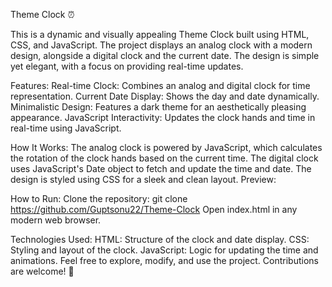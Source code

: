 Theme Clock ⏰

This is a dynamic and visually appealing Theme Clock built using HTML, CSS, and JavaScript. The project displays an analog clock with a modern design, alongside a digital clock and the current date. The design is simple yet elegant, with a focus on providing real-time updates.

Features:
Real-time Clock: Combines an analog and digital clock for time representation.
Current Date Display: Shows the day and date dynamically.
Minimalistic Design: Features a dark theme for an aesthetically pleasing appearance.
JavaScript Interactivity: Updates the clock hands and time in real-time using JavaScript.

How It Works:
The analog clock is powered by JavaScript, which calculates the rotation of the clock hands based on the current time.
The digital clock uses JavaScript's Date object to fetch and update the time and date.
The design is styled using CSS for a sleek and clean layout.
Preview:

How to Run:
Clone the repository:
git clone https://github.com/Guptsonu22/Theme-Clock
Open index.html in any modern web browser.

Technologies Used:
HTML: Structure of the clock and date display.
CSS: Styling and layout of the clock.
JavaScript: Logic for updating the time and animations.
Feel free to explore, modify, and use the project. Contributions are welcome! 🌟

